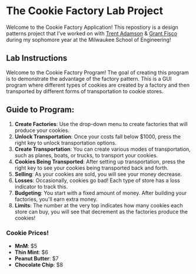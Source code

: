 # The Cookie Factory Lab Project
Welcome to the Cookie Factory Application! This repostiory is a design patterns project that I've worked on with [Trent Adamson](https://www.linkedin.com/in/trent-adamson-6a8351293/) & [Grant Fisco](https://www.linkedin.com/in/grantfiscocs/) during my sophomore year at the Milwaukee School of Engineering!

## Lab Instructions
Welcome to the Cookie Factory Program! The goal of creating this program is to demonstrate the advantage of the factory pattern. This is a GUI program where different types of cookies are created by a factory and then transported by different forms of transportation to cookie stores. 

## Guide to Program:
1. **Create Factories**: Use the drop-down menu to create factories that will produce your cookies.
2. **Unlock Transportation**: Once your costs fall below $1000, press the right key to unlock transportation options.
3. **Create Transportation**: You can create various modes of transportation, such as planes, boats, or trucks, to transport 
your cookies.
4. **Cookies Being Transported**: After setting up transportation, press the right key to see your cookies 
being transported back and forth.
5. **Selling**: As your cookies are sold, you will see your money decrease.
6. **Losses**: Occasionally, cookies go bad! Each type of store has a loss indicator to track this.
7. **Budgeting**: You start with a fixed amount of money. After building your factories, you'll earn extra money.
8. **Limits**: The number at the very top indicates how many cookies each store can buy, you will see that decrement 
as the factories produce the cookies!

### Cookie Prices!
- **MnM**: $5
- **Thin Mint**: $6
- **Peanut Butter**: $7
- **Chocolate Chip**: $8
